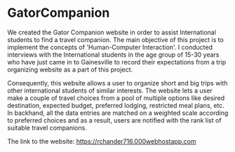 # GatorCompanion

We created the Gator Companion website in order to assist International students to find a travel companion. The main objective of this project is to implement the concepts of 'Human-Computer Interaction'. I conducted interviews with the International students in the age group of 15-30 years who have just came in to Gainesville to record their expectations from a trip organizing website as a part of this project.

Consequently, this website allows a user to organize short and big trips with other international students of similar interests. The website lets a user make a couple of travel choices from a pool of multiple options like desired destination, expected budget, preferred lodging, restricted meal plans, etc. In backhand, all the data entries are matched on a weighted scale according to preferred choices and as a result, users are notified with the rank list of suitable travel companions.

The link to the website: https://rchander716.000webhostapp.com

